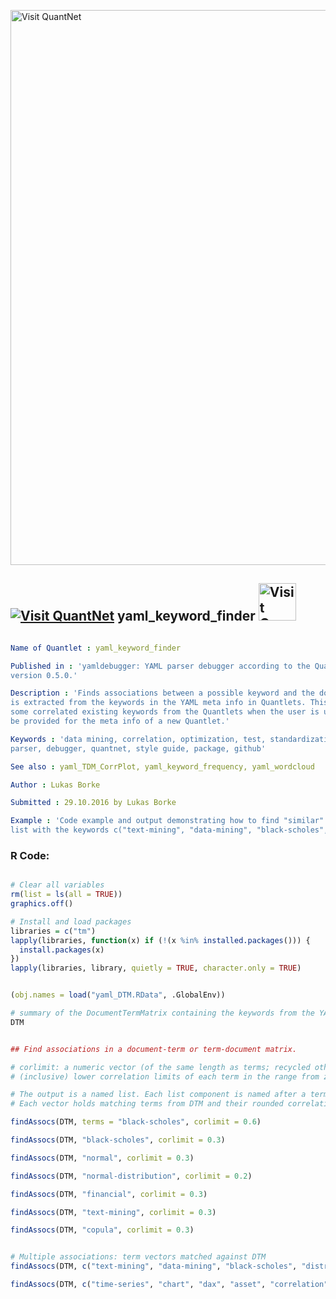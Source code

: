 
[<img src="https://github.com/QuantLet/Styleguide-and-FAQ/blob/master/pictures/banner.png" width="888" alt="Visit QuantNet">](http://quantlet.de/)

## [<img src="https://github.com/QuantLet/Styleguide-and-FAQ/blob/master/pictures/qloqo.png" alt="Visit QuantNet">](http://quantlet.de/) **yaml_keyword_finder** [<img src="https://github.com/QuantLet/Styleguide-and-FAQ/blob/master/pictures/QN2.png" width="60" alt="Visit QuantNet 2.0">](http://quantlet.de/)

```yaml

Name of Quantlet : yaml_keyword_finder

Published in : 'yamldebugger: YAML parser debugger according to the QuantNet style guide. R package
version 0.5.0.'

Description : 'Finds associations between a possible keyword and the document-term matrix DTM which
is extracted from the keywords in the YAML meta info in Quantlets. This might help the user to find
some correlated existing keywords from the Quantlets when the user is unsure which keywords should
be provided for the meta info of a new Quantlet.'

Keywords : 'data mining, correlation, optimization, test, standardization, preprocessing, yaml,
parser, debugger, quantnet, style guide, package, github'

See also : yaml_TDM_CorrPlot, yaml_keyword_frequency, yaml_wordcloud

Author : Lukas Borke

Submitted : 29.10.2016 by Lukas Borke

Example : 'Code example and output demonstrating how to find "similar" keywords for the given term
list with the keywords c("text-mining", "data-mining", "black-scholes", "distribution")'

```


### R Code:
```r

# Clear all variables
rm(list = ls(all = TRUE))
graphics.off()

# Install and load packages
libraries = c("tm")
lapply(libraries, function(x) if (!(x %in% installed.packages())) {
  install.packages(x)
})
lapply(libraries, library, quietly = TRUE, character.only = TRUE)


(obj.names = load("yaml_DTM.RData", .GlobalEnv))

# summary of the DocumentTermMatrix containing the keywords from the YAML meta info in Quantlets
DTM


## Find associations in a document-term or term-document matrix.

# corlimit: a numeric vector (of the same length as terms; recycled otherwise) for the
# (inclusive) lower correlation limits of each term in the range from zero to one.

# The output is a named list. Each list component is named after a term in terms and contains a named numeric vector.
# Each vector holds matching terms from DTM and their rounded correlations satisfying the inclusive lower correlation limit of corlimit.

findAssocs(DTM, terms = "black-scholes", corlimit = 0.6)

findAssocs(DTM, "black-scholes", corlimit = 0.3)

findAssocs(DTM, "normal", corlimit = 0.3)

findAssocs(DTM, "normal-distribution", corlimit = 0.2)

findAssocs(DTM, "financial", corlimit = 0.3)

findAssocs(DTM, "text-mining", corlimit = 0.3)

findAssocs(DTM, "copula", corlimit = 0.3)


# Multiple associations: term vectors matched against DTM
findAssocs(DTM, c("text-mining", "data-mining", "black-scholes", "distribution"), corlimit = c(0.3, 0.4, 0.5, 0.2) )

findAssocs(DTM, c("time-series", "chart", "dax", "asset", "correlation"), corlimit = 0.2 )

```
